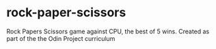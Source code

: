 # rock-paper-scissors

Rock Papers Scissors game against CPU, the best of 5 wins. Created as part of the the Odin Project curriculum
